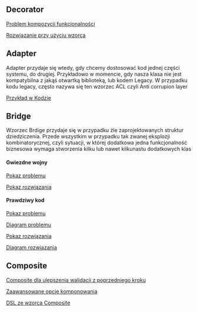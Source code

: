 ## Decorator

[Problem kompozycji funkcjonalności](decorator%2FDecoratorProblem.kt)

[Rozwiązanie przy użyciu wzorca](decorator%2FDecoratorSolution.kt)

## Adapter

Adapter przydaje się wtedy, gdy chcemy dostosować kod jednej części systemu, do drugiej. Przykładowo w momencie,
gdy nasza klasa nie jest kompatybilna z jakąś otwartką biblioteką, lub kodem Legacy. W przypadku
kodu legacy, często nazywa się ten wzorzec ACL czyli Anti corrupion layer

[Przykład w Kodzie](adapter%2FNavigationAttraction.kt)

## Bridge

Wzorzec Brdige przydaje się w przypadku źle zaprojektowanych struktur dziedziczenia.
Przede wszystkim w przypadku tak zwanej eksplozji kombinatorycznej, czyli sytuacji, w której
dodatkowa jedna funkcjonalność biznesowa wymaga stworzenia kilku lub nawet kilkunastu dodatkowych klas

#### Gwiezdne wojny

[Pokaz problemu](bridge%2FinRealLife%2FMessWithoutBridge.kt)

[Pokaz rozwiązania](bridge%2FinRealLife%2FBridgeImplementation.kt)

#### Prawdziwy kod

[Pokaz problemu](bridge%2FinRealCode%2FMessWithoutBridge.kt)

[Diagram problemu](bridge%2FBridgeProblem.uml)

[Pokaz rozwiązania](bridge%2FinRealCode%2FBridgeImplementation.kt)

[Diagram rozwiązania](bridge%2FBridgeResult.uml)

## Composite

[Composite dla ulepszenia walidacji z poprzedniego kroku](composite%2FPaymentCompositeValidation.kt)

[Zaawansowane opcje komponowania](composite%2FPaymentComplexCompositeValidation.kt)

[DSL ze wzorca Composite](composite%2FCompositeToDSL.kt)

